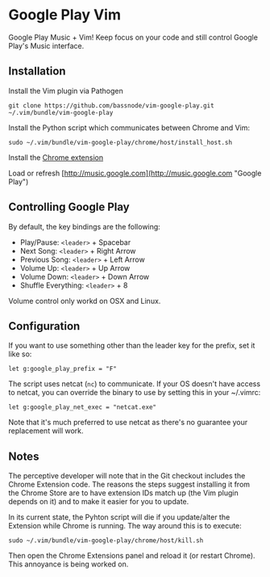 Google Play Vim
===============
Google Play Music + Vim!
Keep focus on your code and still control Google Play's Music interface.


Installation
------------
Install the Vim plugin via Pathogen

    git clone https://github.com/bassnode/vim-google-play.git ~/.vim/bundle/vim-google-play

Install the Python script which communicates between Chrome and Vim:

    sudo ~/.vim/bundle/vim-google-play/chrome/host/install_host.sh

Install the [Chrome extension](https://chrome.google.com/webstore/detail/vim-google-play/hlkahhljkhopbnhajdjmiicihofpnjla "Install extension")

Load or refresh [http://music.google.com](http://music.google.com "Google Play")


Controlling Google Play
-----------------------
By default, the key bindings are the following:

  * Play/Pause: `<leader>` + Spacebar
  * Next Song: `<leader>` + Right Arrow
  * Previous Song: `<leader>` + Left Arrow
  * Volume Up: `<leader>` + Up Arrow
  * Volume Down: `<leader>` + Down Arrow
  * Shuffle Everything: `<leader>` + 8

Volume control only workd on OSX and Linux.


Configuration
-------------
If you want to use something other than the leader key for the prefix, set it like so:

    let g:google_play_prefix = "F"

The script uses netcat (`nc`) to communicate.  If your OS doesn't have access to netcat,
you can override the binary to use by setting this in your ~/.vimrc:

    let g:google_play_net_exec = "netcat.exe"

Note that it's much preferred to use netcat as there's no guarantee your replacement will work.


Notes
-----
The perceptive developer will note that in the Git checkout includes the Chrome Extension code.  The reasons the steps
suggest installing it from the Chrome Store are to have extension IDs match up (the Vim plugin depends on it) and to make it easier
for you to update.

In its current state, the Pyhton script will die if you update/alter the Extension while Chrome is running.  The way around this is to execute:

    sudo ~/.vim/bundle/vim-google-play/chrome/host/kill.sh

Then open the Chrome Extensions panel and reload it (or restart Chrome).  This annoyance is being worked on.
